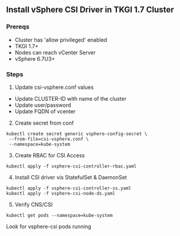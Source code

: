 ## Install vSphere CSI Driver in TKGI 1.7 Cluster

### Prereqs
* Cluster has 'allow privileged' enabled
* TKGI 1.7+
* Nodes can reach vCenter Server
* vSphere 6.7U3+


### Steps

1. Update csi-vsphere.conf values
  * Update CLUSTER-ID with name of the cluster
  * Update user/password
  * Update FQDN of vcenter
2. Create secret from conf
```
kubectl create secret generic vsphere-config-secret \
 --from-file=csi-vsphere.conf \
 --namespace=kube-system  
```
3. Create RBAC for CSI Access
```
kubectl apply -f vsphere-csi-controller-rbac.yaml
```
4. Install CSI driver vis StatefulSet & DaemonSet
```
kubectl apply -f vsphere-csi-controller-ss.yaml
kubectl apply -f vsphere-csi-node-ds.yaml
```
5. Verify CNS/CSI
```
kubectl get pods --namespace=kube-system
```
Look for vsphere-csi pods running
